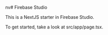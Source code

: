 nv# Firebase Studio

This is a NextJS starter in Firebase Studio.

To get started, take a look at src/app/page.tsx.
